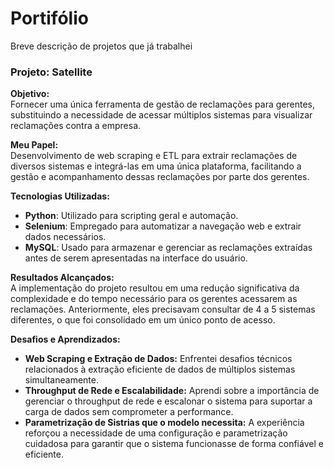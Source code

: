 # Portifólio
Breve descrição de projetos que já trabalhei

### Projeto: Satellite

**Objetivo:**  
Fornecer uma única ferramenta de gestão de reclamações para gerentes, substituindo a necessidade de acessar múltiplos sistemas para visualizar reclamações contra a empresa.

**Meu Papel:**  
Desenvolvimento de web scraping e ETL para extrair reclamações de diversos sistemas e integrá-las em uma única plataforma, facilitando a gestão e acompanhamento dessas reclamações por parte dos gerentes.

**Tecnologias Utilizadas:**  
- **Python**: Utilizado para scripting geral e automação.
- **Selenium**: Empregado para automatizar a navegação web e extrair dados necessários.
- **MySQL**: Usado para armazenar e gerenciar as reclamações extraídas antes de serem apresentadas na interface do usuário.

**Resultados Alcançados:**  
A implementação do projeto resultou em uma redução significativa da complexidade e do tempo necessário para os gerentes acessarem as reclamações. Anteriormente, eles precisavam consultar de 4 a 5 sistemas diferentes, o que foi consolidado em um único ponto de acesso.

**Desafios e Aprendizados:**  
- **Web Scraping e Extração de Dados:** Enfrentei desafios técnicos relacionados à extração eficiente de dados de múltiplos sistemas simultaneamente.
- **Throughput de Rede e Escalabilidade:** Aprendi sobre a importância de gerenciar o throughput de rede e escalonar o sistema para suportar a carga de dados sem comprometer a performance.
- **Parametrização de Sistrias que o modelo necessita:** A experiência reforçou a necessidade de uma configuração e parametrização cuidadosa para garantir que o sistema funcionasse de forma confiável e eficiente.


